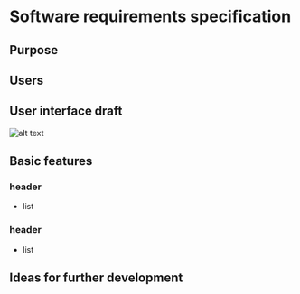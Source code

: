 # Software requirements specification
## Purpose

## Users

## User interface draft

![alt text](address "User interface draft")

## Basic features
### header
- list
### header
- list
## Ideas for further development
